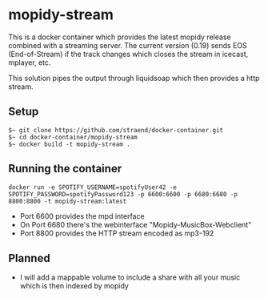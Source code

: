 # mopidy-stream

This is a docker container which provides the latest mopidy release combined with a streaming server. The current version (0.19) sends EOS (End-of-Stream) if the track changes which closes the stream in icecast, mplayer, etc.

This solution pipes the output through liquidsoap which then provides a http stream.

## Setup

```
$~ git clone https://github.com/straend/docker-container.git
$~ cd docker-container/mopidy-stream
$~ docker build -t mopidy-stream .
```

## Running the container

```
docker run -e SPOTIFY_USERNAME=spotifyUser42 -e SPOTIFY_PASSWORD=spotifyPassword123 -p 6600:6600 -p 6680:6680 -p 8800:8800 -t mopidy-stream:latest
```

* Port 6600 provides the mpd interface
* On Port 6680 there's the webinterface "Mopidy-MusicBox-Webclient"
* Port 8800 provides the HTTP stream encoded as mp3-192


## Planned

* I will add a mappable volume to include a share with all your music which is then indexed by mopidy
